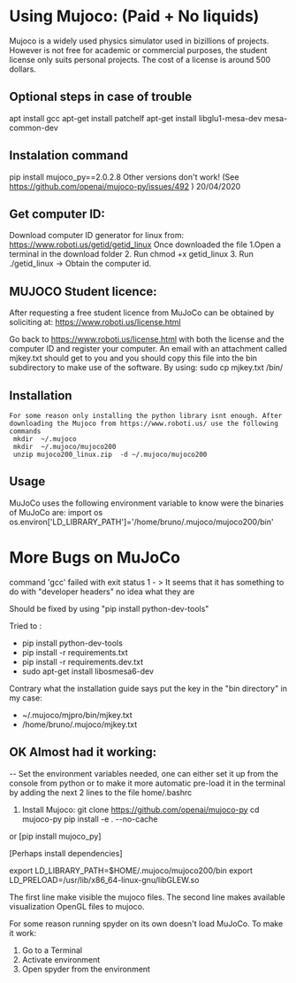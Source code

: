 # Using Mujoco: (Paid + No liquids)
Mujoco is a widely used physics simulator used in bizillions of projects. However is not free for academic or commercial purposes, the student license only suits personal projects.
The cost of a license is around 500 dollars.
## Optional steps in case of trouble
apt install gcc
apt-get install patchelf
apt-get install libglu1-mesa-dev mesa-common-dev
## Instalation command 

pip install mujoco_py==2.0.2.8
Other versions don't work! (See https://github.com/openai/mujoco-py/issues/492 ) 20/04/2020



## Get computer ID:
Download computer ID generator for linux from: https://www.roboti.us/getid/getid_linux
Once downloaded the file
1.Open a terminal in the download folder
2. Run chmod +x getid_linux
3. Run ./getid_linux -> Obtain the computer id.

## MUJOCO Student licence:
After requesting a free student licence from MuJoCo can be obtained by soliciting at: https://www.roboti.us/license.html

Go back to https://www.roboti.us/license.html with both the license and the computer ID and register your computer. An email with an attachment called mjkey.txt should get to you and you should copy this file into the bin subdirectory to make use of the software. By using:
    sudo cp mjkey.txt /bin/

## Installation

    For some reason only installing the python library isnt enough. After downloading the Mujoco from https://www.roboti.us/ use the following commands 
     mkdir  ~/.mujoco 
     mkdir  ~/.mujoco/mujoco200
     unzip mujoco200_linux.zip  -d ~/.mujoco/mujoco200


## Usage 
MuJoCo uses the following environment variable to know were the binaries of MuJoCo are:
import os
os.environ['LD_LIBRARY_PATH']='/home/bruno/.mujoco/mujoco200/bin'

# More Bugs on MuJoCo

command 'gcc' failed with exit status 1 - > It seems that it has something to do with "developer headers" no idea what they are

Should be fixed by using "pip install python-dev-tools"


Tried to : 
- pip install python-dev-tools
- pip install -r requirements.txt
- pip install -r requirements.dev.txt
- sudo apt-get install libosmesa6-dev



Contrary what the installation guide says put the key in the "bin directory" in my case:
 - ~/.mujoco/mjpro/bin/mjkey.txt
 - /home/bruno/.mujoco/mjkey.txt


## OK Almost had it working:

-- Set the environment variables needed, one can either set it up from the console from python or to make it more automatic pre-load it in the terminal by adding the next 2 lines to the file home/.bashrc
1. Install Mujoco:
git clone https://github.com/openai/mujoco-py
cd mujoco-py
pip install -e . --no-cache

or [pip install mujoco_py]

[Perhaps install dependencies]

export LD_LIBRARY_PATH=$HOME/.mujoco/mujoco200/bin
export LD_PRELOAD=/usr/lib/x86_64-linux-gnu/libGLEW.so

The first line make visible the mujoco files.
The second line makes available visualization OpenGL files to mujoco.

For some reason running spyder on its own doesn't load MuJoCo.
To make it work:
1. Go to a Terminal
2. Activate environment 
3. Open spyder from the environment 